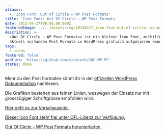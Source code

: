 ```yaml
---
aliases:
  - 'Icon Font: Out Of Circle – WP Post Formats'
title: 'Icon Font: Out Of Circle – WP Post Formats'
date: 2013-04-27T00:00:00.000Z
featuredImage: ../../assets/img/20130427_icon-font-out-of-circle--wp-post-formats.png
description: >-
  «Out Of Circle – WP Post Formats» ist ein kleiner Icon Font, mithilfe man die
  aktuell vorhanden Post Formate in WordPress grafisch aufpolieren kann.
tags:
  - icons
featured: false
weblink: 'https://github.com/stebrech/OOC-WP-PF'
status: done
---
```

Mehr zu den Post Formaten könnt ihr in der [offiziellen WordPress Dokumentation](https://wordpress.org/support/article/post-formats/) nachlesen.

Die Grafiken bestehen aus feinen Linien, weswegen der Einsatz nur mit grosszügiger Schriftgrösse empfohlen wird.

[Hier geht es zur Vorschauseite.](https://stebrech.github.io/OOC-WP-PF/)

[Dieser Icon Font steht frei unter OFL-Lizenz zur Verfügung.](https://stebrech.github.io/OOC-WP-PF/license.txt)

[Out Of Circle – WP Post Formats herunterladen.](https://github.com/stebrech/OOC-WP-PF)
